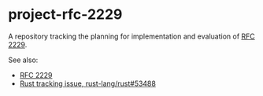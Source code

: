 # project-rfc-2229

A repository tracking the planning for implementation and evaluation of [RFC 2229].

See also:

* [RFC 2229]
* [Rust tracking issue, rust-lang/rust#53488](https://github.com/rust-lang/rust/issues/53488)

[RFC 2229]: https://github.com/rust-lang/rfcs/blob/master/text/2229-capture-disjoint-fields.md
